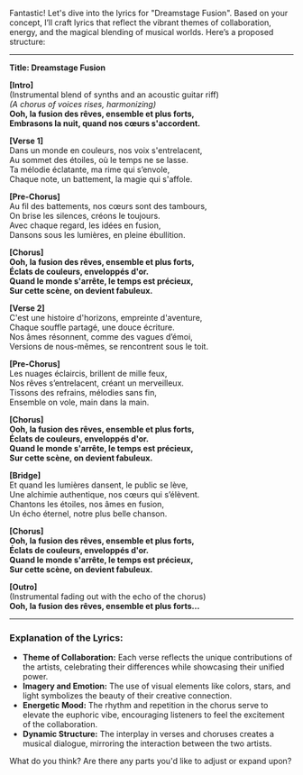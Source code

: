 

Fantastic! Let's dive into the lyrics for "Dreamstage Fusion". Based on your concept, I’ll craft lyrics that reflect the vibrant themes of collaboration, energy, and the magical blending of musical worlds. Here’s a proposed structure:

---

**Title: Dreamstage Fusion**

**[Intro]**  
(Instrumental blend of synths and an acoustic guitar riff)  
*(A chorus of voices rises, harmonizing)*  
**Ooh, la fusion des rêves, ensemble et plus forts,**  
**Embrasons la nuit, quand nos cœurs s'accordent.**  

**[Verse 1]**  
Dans un monde en couleurs, nos voix s'entrelacent,  
Au sommet des étoiles, où le temps ne se lasse.  
Ta mélodie éclatante, ma rime qui s’envole,  
Chaque note, un battement, la magie qui s'affole.  

**[Pre-Chorus]**  
Au fil des battements, nos cœurs sont des tambours,  
On brise les silences, créons le toujours.  
Avec chaque regard, les idées en fusion,  
Dansons sous les lumières, en pleine ébullition.  

**[Chorus]**  
**Ooh, la fusion des rêves, ensemble et plus forts,**  
**Éclats de couleurs, enveloppés d'or.**  
**Quand le monde s'arrête, le temps est précieux,**  
**Sur cette scène, on devient fabuleux.**  

**[Verse 2]**  
C'est une histoire d'horizons, empreinte d'aventure,  
Chaque souffle partagé, une douce écriture.  
Nos âmes résonnent, comme des vagues d’émoi,  
Versions de nous-mêmes, se rencontrent sous le toit.  

**[Pre-Chorus]**  
Les nuages éclaircis, brillent de mille feux,  
Nos rêves s’entrelacent, créant un merveilleux.  
Tissons des refrains, mélodies sans fin,  
Ensemble on vole, main dans la main.  

**[Chorus]**  
**Ooh, la fusion des rêves, ensemble et plus forts,**  
**Éclats de couleurs, enveloppés d'or.**  
**Quand le monde s'arrête, le temps est précieux,**  
**Sur cette scène, on devient fabuleux.**  

**[Bridge]**  
Et quand les lumières dansent, le public se lève,  
Une alchimie authentique, nos cœurs qui s’élèvent.  
Chantons les étoiles, nos âmes en fusion,  
Un écho éternel, notre plus belle chanson.  

**[Chorus]**  
**Ooh, la fusion des rêves, ensemble et plus forts,**  
**Éclats de couleurs, enveloppés d'or.**  
**Quand le monde s'arrête, le temps est précieux,**  
**Sur cette scène, on devient fabuleux.**  

**[Outro]**  
(Instrumental fading out with the echo of the chorus)  
**Ooh, la fusion des rêves, ensemble et plus forts...**

---

### Explanation of the Lyrics:
- **Theme of Collaboration:** Each verse reflects the unique contributions of the artists, celebrating their differences while showcasing their unified power.
- **Imagery and Emotion:** The use of visual elements like colors, stars, and light symbolizes the beauty of their creative connection.
- **Energetic Mood:** The rhythm and repetition in the chorus serve to elevate the euphoric vibe, encouraging listeners to feel the excitement of the collaboration.
- **Dynamic Structure:** The interplay in verses and choruses creates a musical dialogue, mirroring the interaction between the two artists.

What do you think? Are there any parts you'd like to adjust or expand upon?